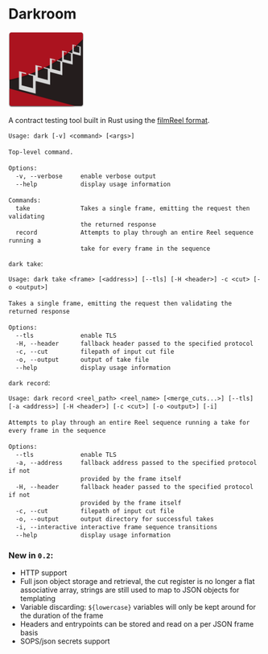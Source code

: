 # Darkroom

<img src="darkroomlogo_mini.svg?sanitize=true" width="150"/>

A contract testing tool built in Rust using the [filmReel format](https://github.com/Bestowinc/filmReel).


```
Usage: dark [-v] <command> [<args>]

Top-level command.

Options:
  -v, --verbose     enable verbose output
  --help            display usage information

Commands:
  take              Takes a single frame, emitting the request then validating
                    the returned response
  record            Attempts to play through an entire Reel sequence running a
                    take for every frame in the sequence

```


`dark take`:

```
Usage: dark take <frame> [<address>] [--tls] [-H <header>] -c <cut> [-o <output>]

Takes a single frame, emitting the request then validating the returned response

Options:
  --tls             enable TLS
  -H, --header      fallback header passed to the specified protocol
  -c, --cut         filepath of input cut file
  -o, --output      output of take file
  --help            display usage information

```

`dark record`:

```
Usage: dark record <reel_path> <reel_name> [<merge_cuts...>] [--tls] [-a <address>] [-H <header>] [-c <cut>] [-o <output>] [-i]

Attempts to play through an entire Reel sequence running a take for every frame in the sequence

Options:
  --tls             enable TLS
  -a, --address     fallback address passed to the specified protocol if not
                    provided by the frame itself
  -H, --header      fallback header passed to the specified protocol if not
                    provided by the frame itself
  -c, --cut         filepath of input cut file
  -o, --output      output directory for successful takes
  -i, --interactive interactive frame sequence transitions
  --help            display usage information

```

### New in `0.2`:

* HTTP support
* Full json object storage and retrieval, the cut register is no longer a flat associative array, strings are still used to map to JSON objects for templating
* Variable discarding: `${lowercase}` variables will only be kept around for the duration of the frame
* Headers and entrypoints can be stored and read on a per JSON frame basis
* SOPS/json secrets support


